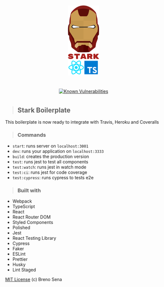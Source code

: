 <p align="center">
<img src="./static/stark-ts.png" width="100" alt="Stark Boilerplate" title="Stark Boilerplate" />
</p>

<p align="center" style="margin: 40px 0;">
<a href="https://snyk.io/test/github/brenofsena/stark-boilerplate-ts?targetFile=package.json"><img src="https://snyk.io/test/github/brenofsena/stark-boilerplate-ts/badge.svg?targetFile=package.json" alt="Known Vulnerabilities" data-canonical-src="https://snyk.io/test/github/brenofsena/stark-boilerplate-ts?targetFile=package.json" style="max-width:100%;"></a>
</p>

> ## Stark Boilerplate

This boilerplate is now ready to integrate with Travis, Heroku and Coveralls

> ### Commands

- `start`: runs server on `localhost:3001`
- `dev`: runs your application on `localhost:3333`
- `build`: creates the production version
- `test`: runs jest to test all components
- `test:watch`: runs jest in watch mode
- `test:ci`: runs jest for code coverage
- `test:cypress`: runs cypress to tests e2e

> ### Built with

- Webpack
- TypeScript
- React
- React Router DOM
- Styled Components
- Polished
- Jest
- React Testing Library
- Cypress
- Faker
- ESLint
- Prettier
- Husky
- Lint Staged

[MIT License](./license) (c) Breno Sena

